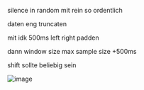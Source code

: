 silence in random mit rein so ordentlich

daten eng truncaten

mit idk 500ms left right padden

dann window size max sample size +500ms

shift sollte beliebig sein 

![image](https://github.com/dsalex1/Project/assets/25539263/9f96968a-08c4-4a73-8a90-9e33776d5518)
